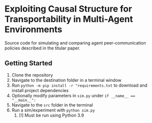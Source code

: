 # Exploiting Causal Structure for Transportability in Multi-Agent Environments

Source code for simulating and comparing agent peer-communication policies described in the titular paper. 

## Getting Started
1. Clone the repository
2. Navigate to the destination folder in a terminal window
3. Run `python -m pip install -r "requirements.txt` to download and install project dependencies
4. Optionally modify parameters in `sim.py` under `if __name__ == "__main__":`
5. Navigate to the `src` folder in the terminal
6. Run a sim/experiment with `python sim.py`
    1. [!] Must be run using Python 3.9
